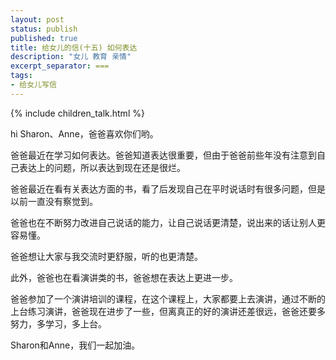 ```yaml
---
layout: post
status: publish
published: true
title: 给女儿的信(十五) 如何表达
description: "女儿 教育 亲情"
excerpt_separator: ===
tags:
- 给女儿写信
---
```


{% include children_talk.html %}

hi Sharon、Anne，爸爸喜欢你们哟。

爸爸最近在学习如何表达。爸爸知道表达很重要，但由于爸爸前些年没有注意到自己表达上的问题，所以表达到现在还是很烂。

爸爸最近在看有关表达方面的书，看了后发现自己在平时说话时有很多问题，但是以前一直没有察觉到。

爸爸也在不断努力改进自己说话的能力，让自己说话更清楚，说出来的话让别人更容易懂。

爸爸想让大家与我交流时更舒服，听的也更清楚。

此外，爸爸也在看演讲类的书，爸爸想在表达上更进一步。

爸爸参加了一个演讲培训的课程，在这个课程上，大家都要上去演讲，通过不断的上台练习演讲，爸爸现在进步了一些，但离真正的好的演讲还差很远，爸爸还要多努力，多学习，多上台。

Sharon和Anne，我们一起加油。


